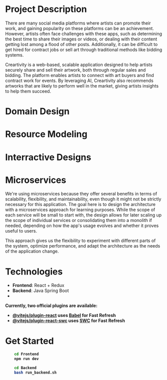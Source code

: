 
# Project Description
There are many social media platforms where artists can promote their work, and gaining popularity on these platforms can be an achievement. However, artists often face challenges with these apps, such as determining the best time to share their images or videos, or dealing with their content getting lost among a flood of other posts. Additionally, it can be difficult to get hired for contract jobs or sell art through traditional methods like bidding systems.

Creartivity is a web-based, scalable application designed to help artists securely share and sell their artwork, both through regular sales and bidding. The platform enables artists to connect with art buyers and find contract work for events. By leveraging AI, Creartivity also recommends artworks that are likely to perform well in the market, giving artists insights to help them succeed.


# Domain Design

# Resource Modeling



# Interractive Designs


# Microservices

We're using microservices because they offer several benefits in terms of scalability, flexibility, and maintainability, even though it might not be strictly necessary for this application. The goal here is to design the architecture with a microservices approach for learning purposes. While the scope of each service will be small to start with, the design allows for later scaling up the scope of individual services or consolidating them into a monolith if needed, depending on how the app's usage evolves and whether it proves useful to users.

This approach gives us the flexibility to experiment with different parts of the system, optimize performance, and adapt the architecture as the needs of the application change.



# Technologies
- <b>Frontend</b>: React + Redux
- <b>Backend</b>: Java Spring Boot
- <b> 
Currently, two official plugins are available:

- [@vitejs/plugin-react](https://github.com/vitejs/vite-plugin-react/blob/main/packages/plugin-react/README.md) uses [Babel](https://babeljs.io/) for Fast Refresh
- [@vitejs/plugin-react-swc](https://github.com/vitejs/vite-plugin-react-swc) uses [SWC](https://swc.rs/) for Fast Refresh

# Get Started
```bash
    cd Frontend
    npm run dev
```
```bash
    cd Backend
    bash run_backend.sh
```

